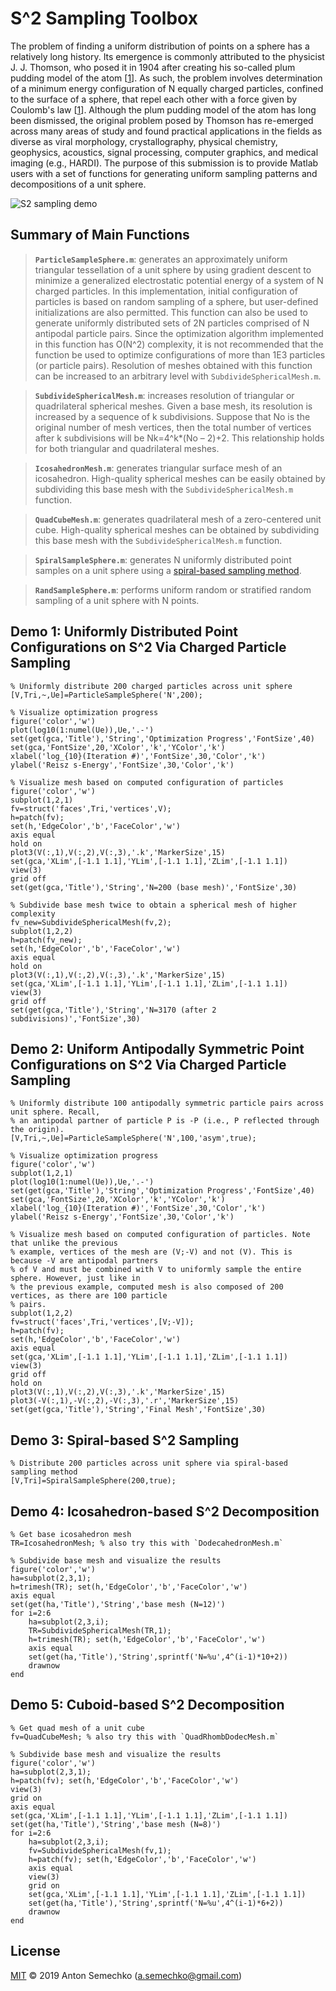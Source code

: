 # S^2 Sampling Toolbox

The problem of finding a uniform distribution of points on a sphere has a relatively long history. Its emergence is 
commonly attributed to the physicist J. J. Thomson, who posed it in 1904 after creating his so-called plum 
pudding model of the atom [[1]]. As such, the problem involves determination of a minimum energy configuration of N 
equally charged particles, confined to the surface of a sphere, that repel each other with a force given by Coulomb's 
law [[1]]. Although the plum pudding model of the atom has long been dismissed, the original problem posed by Thomson 
has re-emerged across many areas of study and found practical applications in the fields as diverse as viral 
morphology, crystallography, physical chemistry, geophysics, acoustics, signal processing, computer graphics, and 
medical imaging (e.g., HARDI). The purpose of this submission is to provide Matlab users with a set of functions for 
generating uniform sampling patterns and decompositions of a unit sphere. 

![S2 sampling demo](https://user-images.githubusercontent.com/13392426/59448727-c5f08180-8dd3-11e9-950a-ba3eaee264e6.jpg)

## Summary of Main Functions

>**`ParticleSampleSphere.m`**: generates an approximately uniform triangular tessellation of a unit sphere by using
 gradient descent to minimize a generalized electrostatic potential energy of a system of N charged particles.
 In this implementation, initial configuration of particles is based on random sampling of a sphere, but 
 user-defined initializations are also permitted. This function can also be used to generate uniformly distributed 
 sets of 2N particles comprised of N antipodal particle pairs. Since the optimization algorithm implemented in this 
 function has O(N^2) complexity, it is not recommended that the function be used to optimize configurations of more 
 than 1E3 particles (or particle pairs). Resolution of meshes obtained with this function can be increased to an
 arbitrary level with `SubdivideSphericalMesh.m`. 

>**`SubdivideSphericalMesh.m`**: increases resolution of triangular or quadrilateral spherical meshes. Given a base
 mesh, its resolution is increased by a sequence of k subdivisions. Suppose that No is the original number of
 mesh vertices, then the total number of vertices after k subdivisions will be Nk=4^k*(No – 2)+2. This relationship 
 holds for both triangular and quadrilateral meshes.

>**`IcosahedronMesh.m`**: generates triangular surface mesh of an icosahedron. High-quality spherical meshes can be 
easily obtained by subdividing this base mesh with the `SubdivideSphericalMesh.m` function.

>**`QuadCubeMesh.m`**: generates quadrilateral mesh of a zero-centered unit cube. High-quality spherical meshes 
can be obtained by subdividing this base mesh with the `SubdivideSphericalMesh.m` function.

>**`SpiralSampleSphere.m`**: generates N uniformly distributed point samples on a unit sphere using a [spiral-based sampling method].

>**`RandSampleSphere.m`**: performs uniform random or stratified random sampling of a unit sphere with N points.

## Demo 1: Uniformly Distributed Point Configurations on S^2 Via Charged Particle Sampling

	% Uniformly distribute 200 charged particles across unit sphere
	[V,Tri,~,Ue]=ParticleSampleSphere('N',200);

	% Visualize optimization progress
	figure('color','w')
	plot(log10(1:numel(Ue)),Ue,'.-')
	set(get(gca,'Title'),'String','Optimization Progress','FontSize',40)
	set(gca,'FontSize',20,'XColor','k','YColor','k')
	xlabel('log_{10}(Iteration #)','FontSize',30,'Color','k')
	ylabel('Reisz s-Energy','FontSize',30,'Color','k')

	% Visualize mesh based on computed configuration of particles
	figure('color','w')
	subplot(1,2,1)
	fv=struct('faces',Tri,'vertices',V);
	h=patch(fv);
	set(h,'EdgeColor','b','FaceColor','w')
	axis equal
	hold on
    plot3(V(:,1),V(:,2),V(:,3),'.k','MarkerSize',15)
	set(gca,'XLim',[-1.1 1.1],'YLim',[-1.1 1.1],'ZLim',[-1.1 1.1])
	view(3)
	grid off
	set(get(gca,'Title'),'String','N=200 (base mesh)','FontSize',30)

	% Subdivide base mesh twice to obtain a spherical mesh of higher complexity
	fv_new=SubdivideSphericalMesh(fv,2);
	subplot(1,2,2)
	h=patch(fv_new);
	set(h,'EdgeColor','b','FaceColor','w')
	axis equal
	hold on
    plot3(V(:,1),V(:,2),V(:,3),'.k','MarkerSize',15)
	set(gca,'XLim',[-1.1 1.1],'YLim',[-1.1 1.1],'ZLim',[-1.1 1.1])
	view(3)
	grid off
	set(get(gca,'Title'),'String','N=3170 (after 2 subdivisions)','FontSize',30)
	
## Demo 2: Uniform Antipodally Symmetric Point Configurations on S^2 Via Charged Particle Sampling

	% Uniformly distribute 100 antipodally symmetric particle pairs across unit sphere. Recall, 
    % an antipodal partner of particle P is -P (i.e., P reflected through the origin).
	[V,Tri,~,Ue]=ParticleSampleSphere('N',100,'asym',true);

	% Visualize optimization progress
	figure('color','w')
	subplot(1,2,1)
	plot(log10(1:numel(Ue)),Ue,'.-')
	set(get(gca,'Title'),'String','Optimization Progress','FontSize',40)
	set(gca,'FontSize',20,'XColor','k','YColor','k')
	xlabel('log_{10}(Iteration #)','FontSize',30,'Color','k')
	ylabel('Reisz s-Energy','FontSize',30,'Color','k')

	% Visualize mesh based on computed configuration of particles. Note that unlike the previous 
	% example, vertices of the mesh are (V;-V) and not (V). This is because -V are antipodal partners
	% of V and must be combined with V to uniformly sample the entire sphere. However, just like in 
	% the previous example, computed mesh is also composed of 200 vertices, as there are 100 particle 
	% pairs.
	subplot(1,2,2)
	fv=struct('faces',Tri,'vertices',[V;-V]);
	h=patch(fv);
	set(h,'EdgeColor','b','FaceColor','w')
	axis equal
	set(gca,'XLim',[-1.1 1.1],'YLim',[-1.1 1.1],'ZLim',[-1.1 1.1])
	view(3)
	grid off
	hold on
	plot3(V(:,1),V(:,2),V(:,3),'.k','MarkerSize',15)
	plot3(-V(:,1),-V(:,2),-V(:,3),'.r','MarkerSize',15)
	set(get(gca,'Title'),'String','Final Mesh','FontSize',30)

## Demo 3: Spiral-based S^2 Sampling

	% Distribute 200 particles across unit sphere via spiral-based sampling method
	[V,Tri]=SpiralSampleSphere(200,true);

## Demo 4: Icosahedron-based S^2 Decomposition

	% Get base icosahedron mesh
	TR=IcosahedronMesh; % also try this with `DodecahedronMesh.m`

	% Subdivide base mesh and visualize the results
	figure('color','w')
	ha=subplot(2,3,1);
	h=trimesh(TR); set(h,'EdgeColor','b','FaceColor','w')
	axis equal
	set(get(ha,'Title'),'String','base mesh (N=12)')
	for i=2:6
		ha=subplot(2,3,i);
		TR=SubdivideSphericalMesh(TR,1);
		h=trimesh(TR); set(h,'EdgeColor','b','FaceColor','w')
		axis equal
		set(get(ha,'Title'),'String',sprintf('N=%u',4^(i-1)*10+2))
		drawnow
	end

## Demo 5: Cuboid-based S^2 Decomposition

	% Get quad mesh of a unit cube
	fv=QuadCubeMesh; % also try this with `QuadRhombDodecMesh.m`

	% Subdivide base mesh and visualize the results
	figure('color','w')
	ha=subplot(2,3,1);
	h=patch(fv); set(h,'EdgeColor','b','FaceColor','w')
	view(3)
	grid on
	axis equal
	set(gca,'XLim',[-1.1 1.1],'YLim',[-1.1 1.1],'ZLim',[-1.1 1.1])
	set(get(ha,'Title'),'String','base mesh (N=8)')
	for i=2:6
		ha=subplot(2,3,i);
		fv=SubdivideSphericalMesh(fv,1);
		h=patch(fv); set(h,'EdgeColor','b','FaceColor','w')
		axis equal
		view(3)
		grid on
		set(gca,'XLim',[-1.1 1.1],'YLim',[-1.1 1.1],'ZLim',[-1.1 1.1])
		set(get(ha,'Title'),'String',sprintf('N=%u',4^(i-1)*6+2))
		drawnow
	end
	
## License
[MIT] © 2019 Anton Semechko (a.semechko@gmail.com)

[1]: https://en.wikipedia.org/wiki/Thomson_problem
[spiral-based sampling method]: http://blog.wolfram.com/2011/07/28/how-i-made-wine-glasses-from-sunflowers/
[MIT]: https://github.com/AntonSemechko/S2-Sampling-Toolbox/blob/master/LICENSE.md